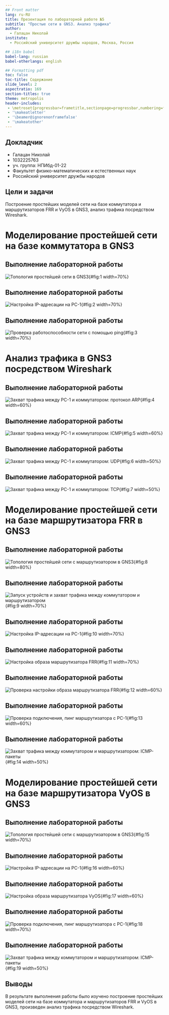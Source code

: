```yaml
---
## Front matter
lang: ru-RU
title: Презентация по лабораторной работе №5
subtitle: "Простые сети в GNS3. Анализ трафика"
author:
  - Галацан Николай
institute:
  - Российский университет дружбы народов, Москва, Россия

## i18n babel
babel-lang: russian
babel-otherlangs: english

## Formatting pdf
toc: false
toc-title: Содержание
slide_level: 2
aspectratio: 169
section-titles: true
theme: metropolis
header-includes:
 - \metroset{progressbar=frametitle,sectionpage=progressbar,numbering=fraction}
 - '\makeatletter'
 - '\beamer@ignorenonframefalse'
 - '\makeatother'
---
```



## Докладчик

  * Галацан Николай
  * 1032225763
  * уч. группа: НПИбд-01-22
  * Факультет физико-математических и естественных наук
  * Российский университет дружбы народов

## Цели и задачи

Построение простейших моделей сети на базе коммутатора и маршрутизаторов FRR и VyOS в GNS3, анализ трафика посредством Wireshark.


#  Моделирование простейшей сети на базе коммутатора в GNS3

## Выполнение лабораторной работы

![Топология простейшей сети в GNS3](image/1.png){#fig:1 width=70%}

## Выполнение лабораторной работы

![Настройка IP-адресации на PC-1](image/2.png){#fig:2 width=70%}

## Выполнение лабораторной работы

![Проверка работоспособности сети с помощью ping](image/3.png){#fig:3 width=70%}

# Анализ трафика в GNS3 посредством Wireshark

## Выполнение лабораторной работы

![Захват трафика между PC-1 и коммутатором: протокол ARP](image/4.png){#fig:4 width=60%}

## Выполнение лабораторной работы

![Захват трафика между PC-1 и коммутатором: ICMP](image/5.png){#fig:5 width=60%}

## Выполнение лабораторной работы

![Захват трафика между PC-1 и коммутатором: UDP](image/6.png){#fig:6 width=50%}

## Выполнение лабораторной работы

![Захват трафика между PC-1 и коммутатором: TCP](image/7.png){#fig:7 width=50%}

# Моделирование простейшей сети на базе маршрутизатора FRR в GNS3

## Выполнение лабораторной работы

![Топология простейшей сети с маршрутизатором в GNS3](image/8.png){#fig:8 width=80%}

## Выполнение лабораторной работы

![Запуск устройств и захват трафика между коммутатором и маршрутизатором](image/9.png){#fig:9 width=70%}

## Выполнение лабораторной работы

![Настройка IP-адресации на PC-1](image/10.png){#fig:10 width=70%}

## Выполнение лабораторной работы

![Настройка образа маршрутизатора FRR](image/11.png){#fig:11 width=70%}

## Выполнение лабораторной работы

![Проверка настройки образа маршрутизатора FRR](image/12.png){#fig:12 width=60%}

## Выполнение лабораторной работы

![Проверка подключения, пинг маршрутизатора с РС-1](image/13.png){#fig:13 width=60%}

## Выполнение лабораторной работы


![Захват трафика между коммутатором и маршрутизатором: ICMP-пакеты](image/14.png){#fig:14 width=50%}

# Моделирование простейшей сети на базе маршрутизатора VyOS в GNS3

## Выполнение лабораторной работы

![ Топология простейшей сети с маршрутизатором в GNS3](image/15.png){#fig:15 width=70%}

## Выполнение лабораторной работы


![Настройка IP-адресации на PC-1](image/16.png){#fig:16 width=60%}

## Выполнение лабораторной работы

![Настройка образа маршрутизатора VyOS](image/17.png){#fig:17 width=60%}

## Выполнение лабораторной работы

![Проверка подключения, пинг маршрутизатора с РС-1](image/18.png){#fig:18 width=70%}


## Выполнение лабораторной работы


![Захват трафика между коммутатором и маршрутизатором: ICMP-пакеты](image/19.png){#fig:19 width=50%}


## Выводы

В результате выполнения работы было изучено построение простейших моделей сети на базе коммутатора и маршрутизаторов FRR и VyOS в GNS3, произведен анализ трафика посредством Wireshark.

